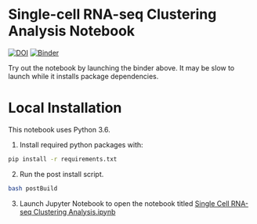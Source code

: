 # Single-cell RNA-seq Clustering Analysis Notebook

[![DOI](https://zenodo.org/badge/DOI/10.5281/zenodo.1326657.svg)](https://doi.org/10.5281/zenodo.1326656)
[![Binder](https://mybinder.org/badge.svg)](https://mybinder.org/v2/gh/genepattern/single_cell_clustering_notebook/master?urlpath=notebooks%2FSingle-Cell%20RNA-seq%20Clustering%20Analysis%20Notebook.ipynb)

Try out the notebook by launching the binder above. It may be slow to launch while it installs package dependencies.

# Local Installation
This notebook uses Python 3.6.

1. Install required python packages with:
```bash
pip install -r requirements.txt
```
2. Run the post install script.
```bash
bash postBuild
```
3. Launch Jupyter Notebook to open the notebook titled [Single Cell RNA-seq Clustering Analysis.ipynb](Single-Cell%20RNA-seq%20Clustering%20Analysis%20Notebook.ipynb)

